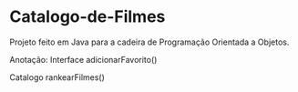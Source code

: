 # Catalogo-de-Filmes
Projeto feito em Java para a cadeira de Programação Orientada a Objetos.

Anotação:
Interface
  adicionarFavorito()

Catalogo
  rankearFilmes()
